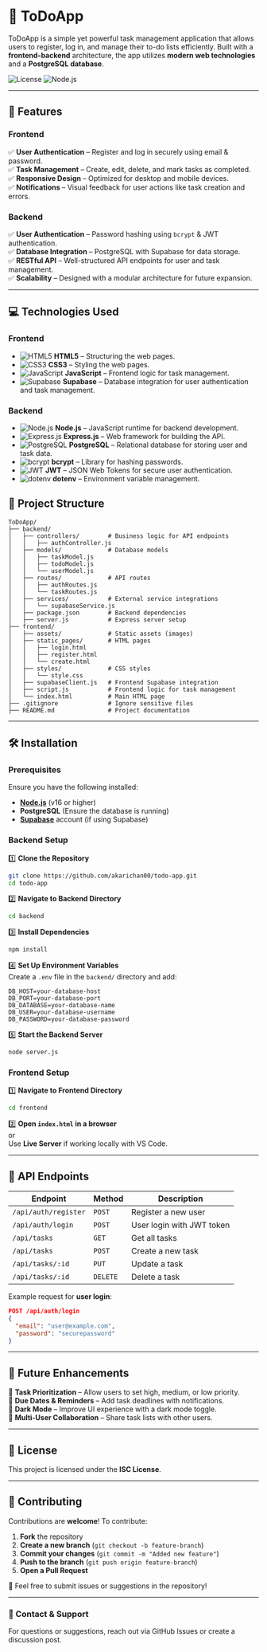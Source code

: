 
# 📌 ToDoApp  

ToDoApp is a simple yet powerful task management application that allows users to register, log in, and manage their to-do lists efficiently. Built with a **frontend-backend** architecture, the app utilizes **modern web technologies** and a **PostgreSQL database**.  

![License](https://img.shields.io/badge/License-ISC-blue.svg)
![Node.js](https://img.shields.io/badge/Node.js-v16%2B-green)

---

## 🚀 Features  

### **Frontend**  
✅ **User Authentication** – Register and log in securely using email & password.  
✅ **Task Management** – Create, edit, delete, and mark tasks as completed.  
✅ **Responsive Design** – Optimized for desktop and mobile devices.  
✅ **Notifications** – Visual feedback for user actions like task creation and errors.  

### **Backend**  
✅ **User Authentication** – Password hashing using `bcrypt` & JWT authentication.  
✅ **Database Integration** – PostgreSQL with Supabase for data storage.  
✅ **RESTful API** – Well-structured API endpoints for user and task management.  
✅ **Scalability** – Designed with a modular architecture for future expansion.  

---
## 💻 Technologies Used  

### **Frontend**  
- ![HTML5](https://img.shields.io/badge/HTML5-%23E34F26?style=flat&logo=html5&logoColor=white) **HTML5** – Structuring the web pages.  
- ![CSS3](https://img.shields.io/badge/CSS3-%231572B6?style=flat&logo=css3&logoColor=white) **CSS3** – Styling the web pages.  
- ![JavaScript](https://img.shields.io/badge/JavaScript-%23F7DF1E?style=flat&logo=javascript&logoColor=black) **JavaScript** – Frontend logic for task management.  
- ![Supabase](https://img.shields.io/badge/Supabase-%2300C26B?style=flat&logo=supabase&logoColor=white) **Supabase** – Database integration for user authentication and task management.  

### **Backend**  
- ![Node.js](https://img.shields.io/badge/Node.js-%23339933?style=flat&logo=node.js&logoColor=white) **Node.js** – JavaScript runtime for backend development.  
- ![Express.js](https://img.shields.io/badge/Express.js-%23404D59?style=flat&logo=express&logoColor=white) **Express.js** – Web framework for building the API.  
- ![PostgreSQL](https://img.shields.io/badge/PostgreSQL-%23336791?style=flat&logo=postgresql&logoColor=white) **PostgreSQL** – Relational database for storing user and task data.  
- ![bcrypt](https://img.shields.io/badge/bcrypt-%238D64A1?style=flat&logo=appveyor&logoColor=white) **bcrypt** – Library for hashing passwords.  
- ![JWT](https://img.shields.io/badge/JSON%20Web%20Tokens-%2341B58D?style=flat&logo=json-web-tokens&logoColor=white) **JWT** – JSON Web Tokens for secure user authentication.  
- ![dotenv](https://img.shields.io/badge/dotenv-%23048F1E?style=flat&logo=dotenv&logoColor=white) **dotenv** – Environment variable management.  
 

## 📂 Project Structure  

```
ToDoApp/
├── backend/  
│   ├── controllers/        # Business logic for API endpoints  
│   │   ├── authController.js  
│   ├── models/             # Database models  
│   │   ├── taskModel.js  
│   │   ├── todoModel.js  
│   │   └── userModel.js  
│   ├── routes/             # API routes  
│   │   ├── authRoutes.js  
│   │   └── taskRoutes.js  
│   ├── services/           # External service integrations  
│   │   └── supabaseService.js  
│   ├── package.json        # Backend dependencies  
│   ├── server.js           # Express server setup  
├── frontend/  
│   ├── assets/             # Static assets (images)  
│   ├── static_pages/       # HTML pages  
│   │   ├── login.html  
│   │   ├── register.html  
│   │   └── create.html  
│   ├── styles/             # CSS styles  
│   │   └── style.css  
│   ├── supabaseClient.js   # Frontend Supabase integration  
│   ├── script.js           # Frontend logic for task management  
│   └── index.html          # Main HTML page  
├── .gitignore              # Ignore sensitive files  
├── README.md               # Project documentation  
```

---

## 🛠 Installation  

### **Prerequisites**  
Ensure you have the following installed:  
- **[Node.js](https://nodejs.org/)** (v16 or higher)  
- **PostgreSQL** (Ensure the database is running)  
- **[Supabase](https://supabase.com/)** account (if using Supabase)  

### **Backend Setup**  

1️⃣ **Clone the Repository**  
```bash
git clone https://github.com/akarichan00/todo-app.git
cd todo-app
```

2️⃣ **Navigate to Backend Directory**  
```bash
cd backend
```

3️⃣ **Install Dependencies**  
```bash
npm install
```

4️⃣ **Set Up Environment Variables**  
Create a `.env` file in the `backend/` directory and add:  
```env
DB_HOST=your-database-host
DB_PORT=your-database-port
DB_DATABASE=your-database-name
DB_USER=your-database-username
DB_PASSWORD=your-database-password
```

5️⃣ **Start the Backend Server**  
```bash
node server.js
```

### **Frontend Setup**  

1️⃣ **Navigate to Frontend Directory**  
```bash
cd frontend
```

2️⃣ **Open `index.html` in a browser**  
or  
Use **Live Server** if working locally with VS Code.  

---

## 📜 API Endpoints  

| **Endpoint**         | **Method** | **Description**           |
|----------------------|-----------|---------------------------|
| `/api/auth/register` | `POST`    | Register a new user       |
| `/api/auth/login`    | `POST`    | User login with JWT token |
| `/api/tasks`        | `GET`     | Get all tasks             |
| `/api/tasks`        | `POST`    | Create a new task         |
| `/api/tasks/:id`    | `PUT`     | Update a task             |
| `/api/tasks/:id`    | `DELETE`  | Delete a task             |

Example request for **user login**:  
```json
POST /api/auth/login
{
  "email": "user@example.com",
  "password": "securepassword"
}
```

---

## 🌟 Future Enhancements  

🔹 **Task Prioritization** – Allow users to set high, medium, or low priority.  
🔹 **Due Dates & Reminders** – Add task deadlines with notifications.  
🔹 **Dark Mode** – Improve UI experience with a dark mode toggle.  
🔹 **Multi-User Collaboration** – Share task lists with other users.  

---

## 📄 License  

This project is licensed under the **ISC License**.  

---

## 🤝 Contributing  

Contributions are **welcome**! To contribute:  
1. **Fork** the repository  
2. **Create a new branch** (`git checkout -b feature-branch`)  
3. **Commit your changes** (`git commit -m "Added new feature"`)  
4. **Push to the branch** (`git push origin feature-branch`)  
5. **Open a Pull Request**  

🙌 Feel free to submit issues or suggestions in the repository!  

---

### **📧 Contact & Support**  
For questions or suggestions, reach out via GitHub Issues or create a discussion post.  
